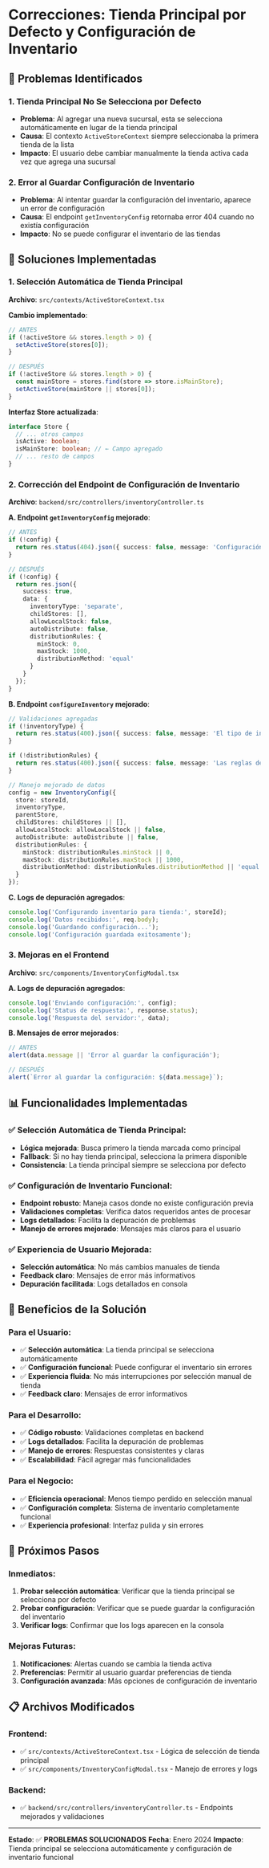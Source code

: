 # Correcciones: Tienda Principal por Defecto y Configuración de Inventario

## 🎯 Problemas Identificados

### 1. **Tienda Principal No Se Selecciona por Defecto**
- **Problema**: Al agregar una nueva sucursal, esta se selecciona automáticamente en lugar de la tienda principal
- **Causa**: El contexto `ActiveStoreContext` siempre seleccionaba la primera tienda de la lista
- **Impacto**: El usuario debe cambiar manualmente la tienda activa cada vez que agrega una sucursal

### 2. **Error al Guardar Configuración de Inventario**
- **Problema**: Al intentar guardar la configuración del inventario, aparece un error de configuración
- **Causa**: El endpoint `getInventoryConfig` retornaba error 404 cuando no existía configuración
- **Impacto**: No se puede configurar el inventario de las tiendas

## 🔧 Soluciones Implementadas

### 1. **Selección Automática de Tienda Principal**

**Archivo**: `src/contexts/ActiveStoreContext.tsx`

**Cambio implementado**:
```typescript
// ANTES
if (!activeStore && stores.length > 0) {
  setActiveStore(stores[0]);
}

// DESPUÉS
if (!activeStore && stores.length > 0) {
  const mainStore = stores.find(store => store.isMainStore);
  setActiveStore(mainStore || stores[0]);
}
```

**Interfaz Store actualizada**:
```typescript
interface Store {
  // ... otros campos
  isActive: boolean;
  isMainStore: boolean; // ← Campo agregado
  // ... resto de campos
}
```

### 2. **Corrección del Endpoint de Configuración de Inventario**

**Archivo**: `backend/src/controllers/inventoryController.ts`

**A. Endpoint `getInventoryConfig` mejorado**:
```typescript
// ANTES
if (!config) {
  return res.status(404).json({ success: false, message: 'Configuración no encontrada' });
}

// DESPUÉS
if (!config) {
  return res.json({
    success: true,
    data: {
      inventoryType: 'separate',
      childStores: [],
      allowLocalStock: false,
      autoDistribute: false,
      distributionRules: {
        minStock: 0,
        maxStock: 1000,
        distributionMethod: 'equal'
      }
    }
  });
}
```

**B. Endpoint `configureInventory` mejorado**:
```typescript
// Validaciones agregadas
if (!inventoryType) {
  return res.status(400).json({ success: false, message: 'El tipo de inventario es requerido' });
}

if (!distributionRules) {
  return res.status(400).json({ success: false, message: 'Las reglas de distribución son requeridas' });
}

// Manejo mejorado de datos
config = new InventoryConfig({
  store: storeId,
  inventoryType,
  parentStore,
  childStores: childStores || [],
  allowLocalStock: allowLocalStock || false,
  autoDistribute: autoDistribute || false,
  distributionRules: {
    minStock: distributionRules.minStock || 0,
    maxStock: distributionRules.maxStock || 1000,
    distributionMethod: distributionRules.distributionMethod || 'equal'
  }
});
```

**C. Logs de depuración agregados**:
```typescript
console.log('Configurando inventario para tienda:', storeId);
console.log('Datos recibidos:', req.body);
console.log('Guardando configuración...');
console.log('Configuración guardada exitosamente');
```

### 3. **Mejoras en el Frontend**

**Archivo**: `src/components/InventoryConfigModal.tsx`

**A. Logs de depuración agregados**:
```typescript
console.log('Enviando configuración:', config);
console.log('Status de respuesta:', response.status);
console.log('Respuesta del servidor:', data);
```

**B. Mensajes de error mejorados**:
```typescript
// ANTES
alert(data.message || 'Error al guardar la configuración');

// DESPUÉS
alert(`Error al guardar la configuración: ${data.message}`);
```

## 📊 Funcionalidades Implementadas

### **✅ Selección Automática de Tienda Principal**:
- **Lógica mejorada**: Busca primero la tienda marcada como principal
- **Fallback**: Si no hay tienda principal, selecciona la primera disponible
- **Consistencia**: La tienda principal siempre se selecciona por defecto

### **✅ Configuración de Inventario Funcional**:
- **Endpoint robusto**: Maneja casos donde no existe configuración previa
- **Validaciones completas**: Verifica datos requeridos antes de procesar
- **Logs detallados**: Facilita la depuración de problemas
- **Manejo de errores mejorado**: Mensajes más claros para el usuario

### **✅ Experiencia de Usuario Mejorada**:
- **Selección automática**: No más cambios manuales de tienda
- **Feedback claro**: Mensajes de error más informativos
- **Depuración facilitada**: Logs detallados en consola

## 🎯 Beneficios de la Solución

### **Para el Usuario**:
- ✅ **Selección automática**: La tienda principal se selecciona automáticamente
- ✅ **Configuración funcional**: Puede configurar el inventario sin errores
- ✅ **Experiencia fluida**: No más interrupciones por selección manual de tienda
- ✅ **Feedback claro**: Mensajes de error informativos

### **Para el Desarrollo**:
- ✅ **Código robusto**: Validaciones completas en backend
- ✅ **Logs detallados**: Facilita la depuración de problemas
- ✅ **Manejo de errores**: Respuestas consistentes y claras
- ✅ **Escalabilidad**: Fácil agregar más funcionalidades

### **Para el Negocio**:
- ✅ **Eficiencia operacional**: Menos tiempo perdido en selección manual
- ✅ **Configuración completa**: Sistema de inventario completamente funcional
- ✅ **Experiencia profesional**: Interfaz pulida y sin errores

## 🚀 Próximos Pasos

### **Inmediatos**:
1. **Probar selección automática**: Verificar que la tienda principal se selecciona por defecto
2. **Probar configuración**: Verificar que se puede guardar la configuración del inventario
3. **Verificar logs**: Confirmar que los logs aparecen en la consola

### **Mejoras Futuras**:
1. **Notificaciones**: Alertas cuando se cambia la tienda activa
2. **Preferencias**: Permitir al usuario guardar preferencias de tienda
3. **Configuración avanzada**: Más opciones de configuración de inventario

## 📋 Archivos Modificados

### **Frontend**:
- ✅ `src/contexts/ActiveStoreContext.tsx` - Lógica de selección de tienda principal
- ✅ `src/components/InventoryConfigModal.tsx` - Manejo de errores y logs

### **Backend**:
- ✅ `backend/src/controllers/inventoryController.ts` - Endpoints mejorados y validaciones

---

**Estado**: ✅ **PROBLEMAS SOLUCIONADOS**
**Fecha**: Enero 2024
**Impacto**: Tienda principal se selecciona automáticamente y configuración de inventario funcional
